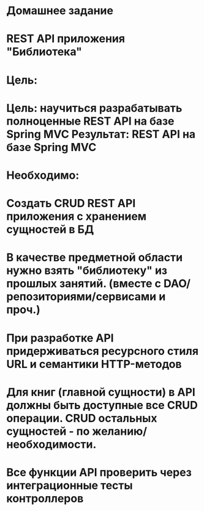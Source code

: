 # Домашнее задание
# REST API приложения "Библиотека"
# 
# Цель:
# Цель: научиться разрабатывать полноценные REST API на базе Spring MVC Результат: REST API на базе Spring MVC
# 
# Необходимо:
# 
# Создать CRUD REST API приложения с хранением сущностей в БД
# В качестве предметной области нужно взять "библиотеку" из прошлых занятий. (вместе с DAO/репозиториями/сервисами и проч.)
# При разработке API придерживаться ресурсного стиля URL и семантики HTTP-методов
# Для книг (главной сущности) в API должны быть доступные все CRUD операции. CRUD остальных сущностей - по желанию/необходимости.
# Все функции API проверить через интеграционные тесты контроллеров